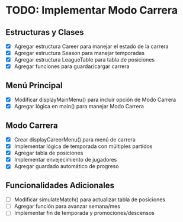 # TODO: Implementar Modo Carrera

## Estructuras y Clases
- [x] Agregar estructura Career para manejar el estado de la carrera
- [x] Agregar estructura Season para manejar temporadas
- [x] Agregar estructura LeagueTable para tabla de posiciones
- [x] Agregar funciones para guardar/cargar carrera

## Menú Principal
- [x] Modificar displayMainMenu() para incluir opción de Modo Carrera
- [x] Agregar lógica en main() para manejar Modo Carrera

## Modo Carrera
- [x] Crear displayCareerMenu() para menú de carrera
- [x] Implementar lógica de temporada con múltiples partidos
- [x] Agregar tabla de posiciones
- [x] Implementar envejecimiento de jugadores
- [x] Agregar guardado automático de progreso

## Funcionalidades Adicionales
- [ ] Modificar simulateMatch() para actualizar tabla de posiciones
- [ ] Agregar función para avanzar semana/mes
- [ ] Implementar fin de temporada y promociones/descensos
